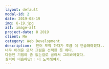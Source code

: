 ```yaml
---
layout: default
modal-id: 2
date: 2019-08-19
img: 8-19.jpg
alt: image-alt
project-date: 8 2019
client: Me
category: Web Development
description:  인어 모작 하다가 조금 더 연습해야겠다..
너무 어려운 모작 그림을 선택한 듯 하다.
다음엔 기법이 좀 없는걸로 골라서 그려봐야겠다.
실력이 미흡하닷!! 더 노력해야지.
---
```

